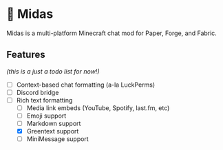 # 🧈 Midas

Midas is a multi-platform Minecraft chat mod for Paper, Forge, and Fabric.

## Features

_(this is a just a todo list for now!)_

- [ ] Context-based chat formatting (a-la LuckPerms)
- [ ] Discord bridge
- [ ] Rich text formatting
    - [ ] Media link embeds (YouTube, Spotify, last.fm, etc)
    - [ ] Emoji support
    - [ ] Markdown support
    - [x] Greentext support
    - [ ] MiniMessage support